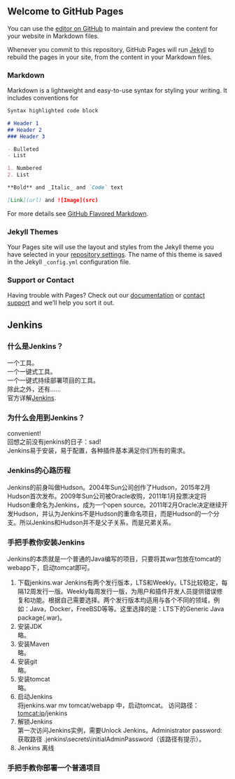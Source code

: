 ## Welcome to GitHub Pages

You can use the [editor on GitHub](https://github.com/green-hulk/green-hulk.github.io/edit/master/README.md) to maintain and preview the content for your website in Markdown files.

Whenever you commit to this repository, GitHub Pages will run [Jekyll](https://jekyllrb.com/) to rebuild the pages in your site, from the content in your Markdown files.

### Markdown

Markdown is a lightweight and easy-to-use syntax for styling your writing. It includes conventions for

```markdown
Syntax highlighted code block

# Header 1
## Header 2
### Header 3

- Bulleted
- List

1. Numbered
2. List

**Bold** and _Italic_ and `Code` text

[Link](url) and ![Image](src)
```

For more details see [GitHub Flavored Markdown](https://guides.github.com/features/mastering-markdown/).

### Jekyll Themes

Your Pages site will use the layout and styles from the Jekyll theme you have selected in your [repository settings](https://github.com/green-hulk/green-hulk.github.io/settings). The name of this theme is saved in the Jekyll `_config.yml` configuration file.

### Support or Contact

Having trouble with Pages? Check out our [documentation](https://help.github.com/categories/github-pages-basics/) or [contact support](https://github.com/contact) and we’ll help you sort it out.

## Jenkins
### 什么是Jenkins？
一个工具。</br>
一个一键式工具。</br>
一个一键式持续部署项目的工具。</br>
除此之外，还有......</br>
官方详解[Jenkins](https://jenkins.io/).

### 为什么会用到Jenkins？
convenient!</br>
回想之前没有jenkins的日子：sad!</br>
Jenkins易于安装，易于配置，各种插件基本满足你们所有的需求。

### Jenkins的心路历程
Jenkins的前身叫做Hudson。2004年Sun公司创作了Hudson，2015年2月Hudson首次发布。2009年Sun公司被Oracle收购，2011年1月投票决定将Hudson重命名为Jenkins，成为一个open source。2011年2月Oracle决定继续开发Hudson，并认为Jenkins不是Hudson的重命名项目，而是Hudson的一个分支。所以Jenkins和Hudson并不是父子关系，而是兄弟关系。

### 手把手教你安装Jenkins
Jenkins的本质就是一个普通的Java编写的项目，只要将其war包放在tomcat的webapp下，启动tomcat即可。
1. 下载jenkins.war
Jenkins有两个发行版本，LTS和Weekly。LTS比较稳定，每隔12周发行一版。Weekly每周发行一版，为用户和插件开发人员提供错误修复和功能。根据自己需要选择。两个发行版本均适用与各个不同的领域，例如：Java，Docker，FreeBSD等等。这里选择的是：LTS下的Generic Java package(.war)。
2. 安装JDK</br>
略。
3. 安装Maven</br>
略。
4. 安装git</br>
略。
5. 安装tomcat</br>
略。
6. 启动Jenkins</br>
将jenkins.war mv tomcat/webapp 中，启动tomcat。
访问路径：<tomcat:ip>/jenkins
7. 解锁Jenkins</br>
第一次访问Jenkins实例，需要Unlock Jenkins。Administrator password:获取路径 <home>\.jenkins\secrets\initialAdminPassword（该路径有提示）。
8. Jenkins 离线</br>

### 手把手教你部署一个普通项目





